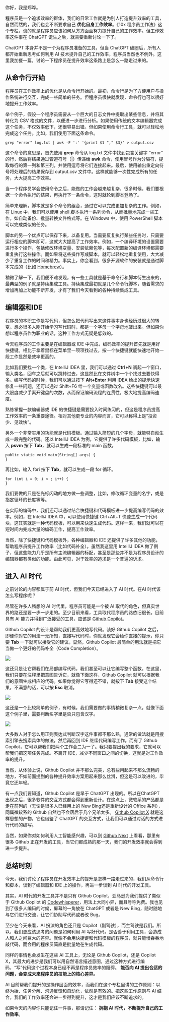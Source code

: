 你好，我是郑晔。

程序员是一个追求效率的群体，我们的日常工作就是为别人打造提升效率的工具，自然而然的，我们也会不断要求自己 **优化自身工作效率**。《10x 程序员工作法》这个专栏，谈的就是程序员应该如何从方方面面努力提升自己的工作效率。但工作效率这件事在 ChatGPT 诞生之后，就需要重新讨论一下了。

ChatGPT 本身并不是一个为程序员准备的工具，但当 ChatGPT 破圈后，所有人都开始重新思考如何利用 AI 技术提升自己的工作效率，程序员当然也不例外。这里我加餐一篇，讨论一下程序员在提升效率这条路上是怎么一路走过来的。

## 从命令行开始

程序员在工作效率上的优化是从命令行开始的。最初，命令行是为了方便用户与操作系统进行交互，完成一些简单的任务。但程序员很快就发现，命令行也可以很好地提升工作效率。

举个例子，假设一个程序员需要从一个巨大的日志文件中提取出某些信息，并将其转化为 CSV 格式的文件，以便进一步进行分析。如果使用传统的文本编辑器完成这个任务，不仅效率低下，还很容易出错。但如果使用命令行工具，就可以轻松地完成这个任务。比如，我们使用下面这条命令。

```shell
grep "error" log.txt | awk -F ':' '{print $1 "," $3}' > output.csv

```

这个命令的意思是，首先使用 **grep** 命令从 log.txt 文件中找到包含关键字 “error” 的行，然后将结果通过管道符号（\|）传递给 **awk** 命令，使用冒号作为分隔符，提取每行的第一列和第三列，并使用逗号将它们连接起来。最后，使用输出重定向符号将处理后的结果保存到 output.csv 文件中。这样就能够一次性完成所有的任务，大大提高工作效率。

当一个程序员学会使用命令之后，能做的工作会越来越复杂，很多时候，我们要根据一个命令执行的结果，再执行下一条命令，这时就轮到脚本登场了。

简单来理解，脚本就是多个命令的组合，通过它可以完成更加复杂的工作。例如，在 Linux 中，我们可以使用 shell 脚本执行一系列命令，从而批量地完成一些工作，如自动备份、批量转换文件格式等。在 Windows 中，使用 PowerShell 脚本可以完成类似的任务。

脚本的另一个优点可以保存下来，以备复用。当需要反复执行某些任务时，只需要运行相应的脚本即可，这就大大提高了工作效率。例如，一个编译环境的设置需要进行多个操作，包括修改环境变量、安装依赖包等，每次配置新的编译环境都需要重复执行这些操作。而如果将这些操作写成脚本，就可以轻松地重复使用，大大减少了重复工作的时间和精力。事实上，你会看到，很多开源软件的安装就是通过脚本完成的（比如 [Homebrew](https://brew.sh/)）。

稍微了解一下，我们便不难发现，有一些工具就是基于命令行和脚本衍生出来的，最典型的例子就是持续集成工具。持续集成最初就是几个命令行脚本，随着需求的增加再加上功能不断开发，才有了我们今天看到的各种持续集成工具。

## 编辑器和IDE

程序员的本职工作是写代码，但怎么把代码写出来这件事本身也经历过很大的转变。想必很多人刚开始学习写代码时，都是一个字母一个字母地敲出来。但如果你想以程序员作为职业的话，这种工作方式无疑是低效的。

今天程序员的工作主要是在编辑器或 IDE 中完成，编码效率的提升首先就是用好快捷键。相比于拿着鼠标在菜单里一项项找过去，按一个快捷键就能快速地开始一段工作显然是效率更高的。

比如我们要找一个类，在 IntelliJ IDEA 里，我们可以通过 **Ctrl+N** 调起一个窗口，输入类名，回车之后就可以跳转过去，这显然比在文件树中一个个找过去要快得多。编写代码的时候，我们可以通过按下 **Alt+Enter** 利用 IDEA 给出的提示快速修复一些问题，还可以通过 Shift+F6 给一个变量或函数改名。这些快捷键可以最大限度减少手离开键盘的次数，从而保证编码流程的连贯性，极大地提高编码速度。

熟练掌握一款编辑器或 IDE 的快捷键是需要投入时间练习的，但这是程序员提高工作效率的一条重要途径。相对其他更专业的内容而言，它可以称得上是“投资少、见效快”。

另外一个非常实用的功能就是代码模板。通过输入简短的几个字母，就能够自动生成一段完整的代码。还以 IntelliJ IDEA 为例，它提供了许多代码模板，比如，输入 **psvm** 按下 **Tab**，就可以生成一段标准的 main 函数。

```shell
public static void main(String[] args) {
}

```

再比如，输入 fori 按下 **Tab**，就可以生成一段 for 循环。

```shell
for (int i = 0; i < ; i++) {
}

```

我们要做的只是在光标闪动的地方做一些调整，比如，修改循环变量的名字，或是指定循环的长度等等。

在实际的编码中，我们还可以通过结合快捷键和代码模板进一步提高编写代码的效率。例如，在 IntelliJ IDEA 中，可以使用快捷键 Ctrl+Alt+T 快速生成一个代码块，这其实就是一种代码模板，可以用来快速生成代码。这样一来，我们就可以在短时间内完成大量的编码工作，提高工作效率。

当然，除了快捷键和代码模板外，各种编辑器和 IDE 还提供了许多其他的功能，帮助程序员提升工作效率（比如代码补全）。虽然我这里用 IntellIJ IDEA 做了例子，但这些能力几乎是所有主流编辑器的标配，甚至是那些并不是为程序员设计的编辑器都有类似的功能。由此可见，对于效率的追求是一个普遍的诉求。

## 进入 AI 时代

之前讨论的内容都属于前 AI 时代，但我们今天已经进入了 AI 时代。在AI 时代该怎么写程序呢？

尽管在许多人畅想的 AI 时代里，程序员可能是一个被 AI 取代的角色，但真实世界的路还是要一步一步走的。至少目前来看，工具取代程序员的路依旧很长。目前具有 AI 能力并得到广泛接受的工具，应该是 [Github Copilot](https://github.com/features/copilot/)。

Github Copilot 的设计是帮助我们更高效地写代码。装好 Github Copilot 之后，即便你对它的用法一无所知，直接写代码时，你就发现它会给你直接的提示，你只要 **Tab** 一下就可以接受它的建议。显然，Github Copilot 最简单的用法就是把它当做一个更好的代码补全（Code Completion）。

![](https://static001.geekbang.org/resource/image/2a/30/2aeb8de91aa7a638d71f558e6182d730.png?wh=896x494)

这还只是让它帮我们在局部编写代码，我们甚至可以让它编写整个函数。在这里，我们只要在注释里把意图告诉它，就像下面这样，Github Copilot 就可以根据我们的意图生成相应的代码。如果你觉得它写得还不错，就按下 **Tab** 接受这个结果，不满意的话，可以按 **Esc** 取消。

![](https://static001.geekbang.org/resource/image/47/27/4772208d2b17449be832934343b82627.png?wh=1000x240)

这还是一个比较简单的例子，有时候，我们需要做的事情稍微复杂一点，就像下面这个例子里，需要判断名字里是否只包含汉字。

![](https://static001.geekbang.org/resource/image/66/18/665a690ea33ea34d2e29593e9ab94e18.png?wh=1116x224)

大多数人对于怎么用正则表达式判断汉字这件事都不那么熟，通常的做法就是用搜索引擎去搜索具体的做法，然后再回到 IDE 继续代码编写工作。而有了 Github Copilot，它可以帮我们把两个工作合二为一了。我只要提出我的要求，它就可以帮我们把这项任务完成。不离开 IDE，减少不同窗口之间的切换，这就是对工作效率的提升。

当然，从体验上说，Github Copilot 并不那么完美，总有些用起来不那么流畅的地方，不如前面提到的各种提升效率方案用起来那么丝滑，但这是可以改进的，毕竟它还年轻。

有一点我们要知道，Github Copilot 是早于 ChatGPT 出现的。所以在ChatGPT 出现之后，很多软件的交互方式都会得到重新设计。在这点上，微软系的产品都是走在前列的（无论是很多人已经用上的 New Bing还是重新设计的 Office 系列），同属微软系的 Github 自然也不会落后于几个兄弟太多。 [Github Copilot X](https://github.com/features/preview/copilot-x) 就是这样思想的产物，它也借鉴了 ChatGPT 的交互方式，让我们可以通过对话的方式进行代码的编写。

当然，如果你对如何利用人工智能感兴趣，可以到 [Github Next](https://githubnext.com/) 上看看，那里有很多 Github 正在开发的工具，当它们都成熟的那一天，我们的开发效率就会得到进一步提升。

## 总结时刻

今天，我们讨论了程序员在开发效率上的提升是怎样一路走过来的，我们从命令行和脚本，谈到了编辑器和 IDE 上的操作，再进一步谈到 AI 时代的开发工具。

其实，AI 时代的开发工具并不是只有 Github Copilot，亚马逊为我们提供了类似于 Github Copilot 的 [Codewhisperer](https://aws.amazon.com/codewhisperer/)，用法上大同小异，而且号称免费。我也见到了很多人编码的时候，屏幕的一角放在 ChatGPT 或者是 New Bing，随时随地与它们进行交流，让它们协助写代码或者改 Bug。

至少在今天来看，AI 扮演的角色还只是 Copilot（副驾驶），而主驾驶是我们。所以，我们更应该思考的问题是如何利用 AI 写好代码。是否善于利用工具，会造成人和人之间巨大的差异。就像不会用快捷键和代码模板的程序员，就只能慢吞吞地敲代码，而会用的程序员简直是批量地在生成代码。

同样的事情也会发生在这些 AI 工具上，无论是 Github Copilot，还是 Copilot X，其最大的进步是我们可以用自然语言描述意图，通过这种方式进行编码，“写”代码这个过程本身已经不再是程序员效率的阻碍。 **能否向 AI 提出合适的问题，会变成未来程序员的技能上的核心差异。**

AI 目前帮我们提升的是操作层面的效率，而我们在这个专栏里讲的工作原则：以终为始、任务分解、沟通反馈和自动化，依然是有效的。把这些工作原则与 AI 结合，我们的工作效率还会进一步得到提升，这才是我们应该不断追求的。

如果今天的内容你只能记住一件事，那请记住： **拥抱 AI 时代，不断提升自己的工作效率**。